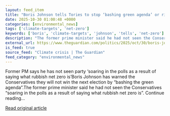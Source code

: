 ```yaml
---
layout: feed_item
title: "Boris Johnson tells Tories to stop ‘bashing green agenda’ or risk losing next election"
date: 2025-10-30 01:00:48 +0000
categories: [environmental_news]
tags: ['climate-targets', 'net-zero']
keywords: ['boris', 'climate-targets', 'johnson', 'tells', 'net-zero']
description: "The former prime minister said he had not seen the Conservatives “soaring in the polls as a result of saying what rubbish net zero is”"
external_url: https://www.theguardian.com/politics/2025/oct/30/boris-johnson-conservatives-green-politics-election
is_feed: true
source_feed: "Climate crisis | The Guardian"
feed_category: "environmental_news"
---
```


Former PM says he has not seen party ‘soaring in the polls as a result of saying what rubbish net zero is’Boris Johnson has warned the Conservatives they will not win the next election by “bashing the green agenda”.The former prime minister said he had not seen the Conservatives “soaring in the polls as a result of saying what rubbish net zero is”. Continue reading...

[Read original article](https://www.theguardian.com/politics/2025/oct/30/boris-johnson-conservatives-green-politics-election)
